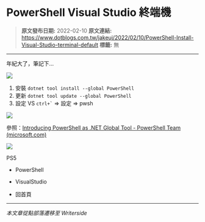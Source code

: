 # PowerShell Visual Studio 終端機

> **原文發布日期:** 2022-02-10
> **原文連結:** https://www.dotblogs.com.tw/jakeuj/2022/02/10/PowerShell-Install-Visual-Studio-terminal-default
> **標籤:** 無

---

年紀大了，筆記下…

![](https://dotblogsfile.blob.core.windows.net/user/jakeuj/3e2cb8f3-4aac-4b6f-8ecd-14f98badc7b4/1644475526.png.png)

1. 安裝
   `dotnet tool install --global PowerShell`
2. 更新
   `dotnet tool update --global PowerShell`
3. 設定 VS
   `` ctrl+` `` => 設定 => pwsh

![](https://dotblogsfile.blob.core.windows.net/user/jakeuj/3e2cb8f3-4aac-4b6f-8ecd-14f98badc7b4/1644475467.png.png)

參照：[Introducing PowerShell as .NET Global Tool - PowerShell Team (microsoft.com)](https://devblogs.microsoft.com/powershell/introducing-powershell-as-net-global-tool/)

![](https://card.psnprofiles.com/1/jakeuj.png)

PS5

* PowerShell
* VisualStudio

* 回首頁

---

*本文章從點部落遷移至 Writerside*
